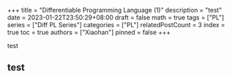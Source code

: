+++
title = "Differentiable Programming Language (1)"
description = "test"
date = 2023-01-22T23:50:29+08:00
draft = false
math = true
tags = ["PL"]
series = ["Diff PL Series"]
categories = ["PL"]
relatedPostCount = 3
index = true
toc = true
authors = ["Xiaohan"]
pinned = false
+++

test

## test

<!--more-->
